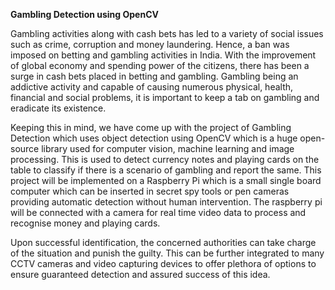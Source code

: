 **Gambling Detection using OpenCV**

Gambling activities along with cash bets has led to a variety of social issues such as crime, corruption and money laundering. Hence, a ban was imposed on betting and gambling activities in India. With the improvement of global economy and spending power of the citizens, there has been a surge in cash bets placed in betting and gambling. Gambling being an addictive activity and capable of causing numerous physical, health, financial and social problems, it is important to keep a tab on gambling and eradicate its existence.

Keeping this in mind, we have come up with the project of Gambling Detection which uses object detection using OpenCV which is a huge open-source library used for computer vision, machine learning and image processing. This is used to detect currency notes and playing cards on the table to classify if there is a scenario of gambling and report the same. This project will be implemented on a Raspberry Pi which is a small single board computer which can be inserted in secret spy tools or pen cameras providing automatic detection without human intervention. The raspberry pi will be connected with a camera for real time video data to process and recognise money and playing cards.

Upon successful identification, the concerned authorities can take charge of the situation and punish the guilty. This can be further integrated to many CCTV cameras and video capturing devices to offer plethora of options to ensure guaranteed detection and assured success of this idea.
